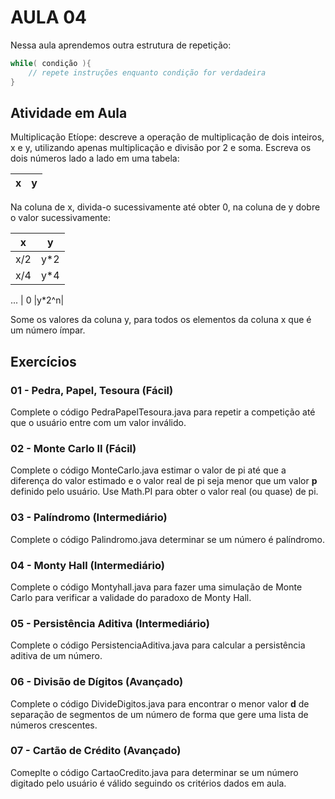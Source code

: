 AULA 04
========

Nessa aula aprendemos outra estrutura de repetição:

```java
while( condição ){
    // repete instruções enquanto condição for verdadeira
}
```

Atividade em Aula
------------------
Multiplicação Etíope: descreve a operação de multiplicação de dois inteiros, x e y, utilizando apenas multiplicação e divisão por 2 e soma.
Escreva os dois números lado a lado em uma tabela:

| x  | y  |
| -- |:--:|

Na coluna de x, divida-o sucessivamente até obter 0, na coluna de y dobre o valor sucessivamente:

| x  | y  |
| -- |:--:|
| x/2| y*2|
| x/4| y*4|
...
| 0  |y*2^n|

Some os valores da coluna y, para todos os elementos da coluna x que é um número ímpar.

Exercícios
-----------

### 01 - Pedra, Papel, Tesoura (Fácil)
Complete o código PedraPapelTesoura.java para repetir a competição até que o usuário entre com um valor inválido.

### 02 - Monte Carlo II (Fácil)
Complete o código MonteCarlo.java estimar o valor de pi até que a diferença do valor estimado e o valor real de pi seja menor que um valor **p** definido pelo usuário. Use Math.PI para obter o valor real (ou quase) de pi.

### 03 - Palíndromo (Intermediário)
Complete o código Palindromo.java determinar se um número é palíndromo.

### 04 - Monty Hall (Intermediário)
Complete o código Montyhall.java para fazer uma simulação de Monte Carlo para verificar a validade do paradoxo de Monty Hall.

### 05 - Persistência Aditiva (Intermediário)
Complete o código PersistenciaAditiva.java para calcular a persistência aditiva de um número.

### 06 - Divisão de Dígitos (Avançado)
Complete o código DivideDigitos.java para encontrar o menor valor **d** de separação de segmentos de um número de forma que gere uma lista de números crescentes.

### 07 - Cartão de Crédito (Avançado)
Comeplte o código CartaoCredito.java para determinar se um número digitado pelo usuário é válido seguindo os critérios dados em aula.

